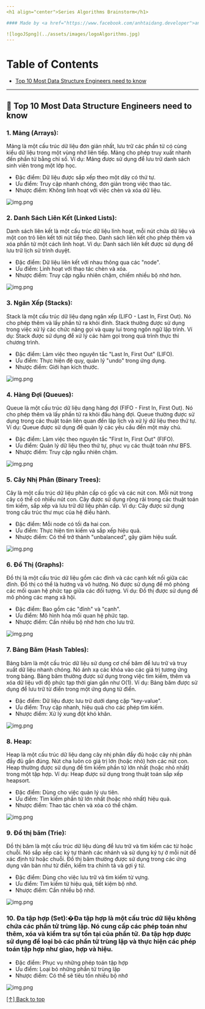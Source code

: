 ```yaml
---
<h1 align="center">Series Algorithms Brainstorm</h1>

#### Made by <a href="https://www.facebook.com/anhtaidang.developer">anhtaidang</a>

![logoJSpng](../assets/images/logoAlgorithms.jpg)
---
```

# Table of Contents
- [Top 10 Most Data Structure Engineers need to know](#-top-10-most-data-structure-engineers-need-to-know)

---
## 🧠 Top 10 Most Data Structure Engineers need to know
### 1. Mảng (Arrays):
Mảng là một cấu trúc dữ liệu đơn giản nhất, lưu trữ các phần tử có cùng kiểu dữ liệu trong một vùng nhớ liên tiếp. Mảng cho phép truy xuất nhanh đến phần tử bằng chỉ số. Ví dụ: Mảng được sử dụng để lưu trữ danh sách sinh viên trong một lớp học.
* Đặc điểm: Dữ liệu được sắp xếp theo một dãy có thứ tự.
* Ưu điểm: Truy cập nhanh chóng, đơn giản trong việc thao tác.
* Nhược điểm: Không linh hoạt với việc chèn và xóa dữ liệu.

![img.png](images/array.png)

### 2. Danh Sách Liên Kết (Linked Lists):
Danh sách liên kết là một cấu trúc dữ liệu linh hoạt, mỗi nút chứa dữ liệu và một con trỏ liên kết tới nút tiếp theo. Danh sách liên kết cho phép thêm và xóa phần tử một cách linh hoạt. Ví dụ: Danh sách liên kết được sử dụng để lưu trữ lịch sử trình duyệt.
* Đặc điểm: Dữ liệu liên kết với nhau thông qua các "node".
* Ưu điểm: Linh hoạt với thao tác chèn và xóa.
* Nhược điểm: Truy cập ngẫu nhiên chậm, chiếm nhiều bộ nhớ hơn.

![img.png](images/linked-list.png)

### 3. Ngăn Xếp (Stacks):
Stack là một cấu trúc dữ liệu dạng ngăn xếp (LIFO - Last In, First Out). Nó cho phép thêm và lấy phần tử ra khỏi đỉnh. Stack thường được sử dụng trong việc xử lý các chức năng gọi và quay lui trong ngôn ngữ lập trình. Ví dụ: Stack được sử dụng để xử lý các hàm gọi trong quá trình thực thi chương trình.
* Đặc điểm: Làm việc theo nguyên tắc "Last In, First Out" (LIFO).
* Ưu điểm: Thực hiện đệ quy, quản lý "undo" trong ứng dụng.
* Nhược điểm: Giới hạn kích thước.

![img.png](images/stacks.png)

### 4. Hàng Đợi (Queues):
Queue là một cấu trúc dữ liệu dạng hàng đợi (FIFO - First In, First Out). Nó cho phép thêm và lấy phần tử ra khỏi đầu hàng đợi. Queue thường được sử dụng trong các thuật toán liên quan đến lập lịch và xử lý dữ liệu theo thứ tự. Ví dụ: Queue được sử dụng để quản lý các yêu cầu đến một máy chủ.
* Đặc điểm: Làm việc theo nguyên tắc "First In, First Out" (FIFO).
* Ưu điểm: Quản lý dữ liệu theo thứ tự, phục vụ các thuật toán như BFS.
* Nhược điểm: Truy cập ngẫu nhiên chậm.

![img.png](images/queue.png)

### 5. Cây Nhị Phân (Binary Trees):
Cây là một cấu trúc dữ liệu phân cấp có gốc và các nút con. Mỗi nút trong cây có thể có nhiều nút con. Cây được sử dụng rộng rãi trong các thuật toán tìm kiếm, sắp xếp và lưu trữ dữ liệu phân cấp. Ví dụ: Cây được sử dụng trong cấu trúc thư mục của hệ điều hành.
* Đặc điểm: Mỗi node có tối đa hai con.
* Ưu điểm: Thực hiện tìm kiếm và sắp xếp hiệu quả.
* Nhược điểm: Có thể trở thành "unbalanced", gây giảm hiệu suất.

![img.png](images/binary-tree.png)

### 6. Đồ Thị (Graphs):
Đồ thị là một cấu trúc dữ liệu gồm các đỉnh và các cạnh kết nối giữa các đỉnh. Đồ thị có thể là hướng và vô hướng. Nó được sử dụng để mô phỏng các mối quan hệ phức tạp giữa các đối tượng. Ví dụ: Đồ thị được sử dụng để mô phỏng các mạng xã hội.
* Đặc điểm: Bao gồm các "đỉnh" và "cạnh".
* Ưu điểm: Mô hình hóa mối quan hệ phức tạp.
* Nhược điểm: Cần nhiều bộ nhớ hơn cho lưu trữ.

![img.png](images/graphs.png)

### 7. Bảng Băm (Hash Tables):
Bảng băm là một cấu trúc dữ liệu sử dụng cơ chế băm để lưu trữ và truy xuất dữ liệu nhanh chóng. Nó ánh xạ các khóa vào các giá trị tương ứng trong bảng. Bảng băm thường được sử dụng trong việc tìm kiếm, thêm và xóa dữ liệu với độ phức tạp thời gian gần như O(1). Ví dụ: Bảng băm được sử dụng để lưu trữ từ điển trong một ứng dụng từ điển.
* Đặc điểm: Dữ liệu được lưu trữ dưới dạng cặp "key-value".
* Ưu điểm: Truy cập nhanh, hiệu quả cho các phép tìm kiếm.
* Nhược điểm: Xử lý xung đột khó khăn.

![img.png](images/hash-table.png)

### 8. Heap:
Heap là một cấu trúc dữ liệu dạng cây nhị phân đầy đủ hoặc cây nhị phân đầy đủ gần đúng. Nút cha luôn có giá trị lớn (hoặc nhỏ) hơn các nút con. Heap thường được sử dụng để tìm kiếm phần tử lớn nhất (hoặc nhỏ nhất) trong một tập hợp. Ví dụ: Heap được sử dụng trong thuật toán sắp xếp heapsort.
* Đặc điểm: Dùng cho việc quản lý ưu tiên.
* Ưu điểm: Tìm kiếm phần tử lớn nhất (hoặc nhỏ nhất) hiệu quả.
* Nhược điểm: Thao tác chèn và xóa có thể chậm.

![img.png](images/heap.png)

### 9. Đồ thị băm (Trie):
   Đồ thị băm là một cấu trúc dữ liệu dùng để lưu trữ và tìm kiếm các từ hoặc chuỗi. Nó sắp xếp các ký tự thành các nhánh và sử dụng ký tự ở mỗi nút để xác định từ hoặc chuỗi. Đồ thị băm thường được sử dụng trong các ứng dụng văn bản như từ điển, kiểm tra chính tả và gợi ý từ.
* Đặc điểm: Dùng cho việc lưu trữ và tìm kiếm từ vựng.
* Ưu điểm: Tìm kiếm từ hiệu quả, tiết kiệm bộ nhớ.
* Nhược điểm: Cần nhiều bộ nhớ.

![img.png](images/trie.png)

### 10. Đa tập hợp (Set):�Đa tập hợp là một cấu trúc dữ liệu không chứa các phần tử trùng lặp. Nó cung cấp các phép toán như thêm, xóa và kiểm tra sự tồn tại của phần tử. Đa tập hợp được sử dụng để loại bỏ các phần tử trùng lặp và thực hiện các phép toán tập hợp như giao, hợp và hiệu.
* Đặc điểm: Phục vụ những phép toán tập hợp
* Ưu điểm: Loại bỏ những phần tử trùng lặp
* Nhược điểm: Có thể sẽ tiêu tốn nhiều bộ nhớ

![img.png](images/set.png)

[[↑] Back to top](#table-of-contents)

